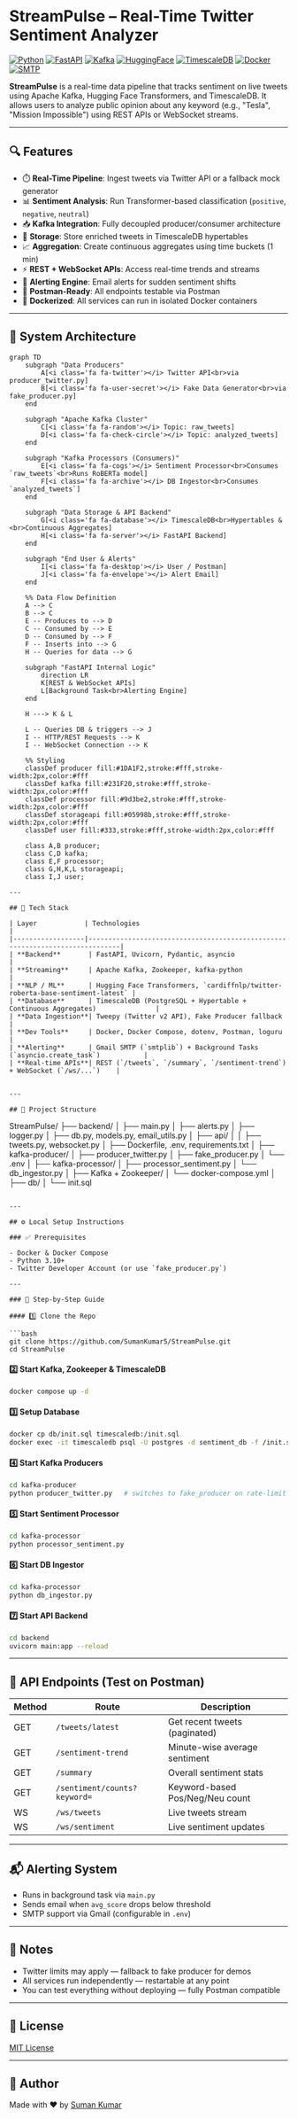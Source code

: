 # StreamPulse – Real-Time Twitter Sentiment Analyzer

[![Python](https://img.shields.io/badge/Python-3.11-blue?logo=python)](https://www.python.org/)
[![FastAPI](https://img.shields.io/badge/FastAPI-Backend-blue?logo=fastapi)](https://fastapi.tiangolo.com/)
[![Kafka](https://img.shields.io/badge/Kafka-Stream--Processor-231F20?logo=apachekafka)](https://kafka.apache.org/)
[![HuggingFace](https://img.shields.io/badge/Transformers-HuggingFace-yellow?logo=huggingface)](https://huggingface.co/)
[![TimescaleDB](https://img.shields.io/badge/TimescaleDB-Time--Series--DB-orange?logo=postgresql)](https://www.timescale.com/)
[![Docker](https://img.shields.io/badge/Containerized-Docker-blue?logo=docker)](https://www.docker.com/)
[![SMTP](https://img.shields.io/badge/Alerts-GmailSMTP-red?logo=gmail)](https://support.google.com/mail/answer/7126229?hl=en)

**StreamPulse** is a real-time data pipeline that tracks sentiment on live tweets using Apache Kafka, Hugging Face Transformers, and TimescaleDB. It allows users to analyze public opinion about any keyword (e.g., "Tesla", "Mission Impossible") using REST APIs or WebSocket streams.

---

## 🔍 Features

- ⏱️ **Real-Time Pipeline**: Ingest tweets via Twitter API or a fallback mock generator
- 📊 **Sentiment Analysis**: Run Transformer-based classification (`positive`, `negative`, `neutral`)
- 📥 **Kafka Integration**: Fully decoupled producer/consumer architecture
- 🧠 **Storage**: Store enriched tweets in TimescaleDB hypertables
- 📈 **Aggregation**: Create continuous aggregates using time buckets (1 min)
- ⚡ **REST + WebSocket APIs**: Access real-time trends and streams
- 📧 **Alerting Engine**: Email alerts for sudden sentiment shifts
- 🧪 **Postman-Ready**: All endpoints testable via Postman
- 🐳 **Dockerized**: All services can run in isolated Docker containers

---

## 🧱 System Architecture

```mermaid
graph TD
    subgraph "Data Producers"
        A[<i class='fa fa-twitter'></i> Twitter API<br>via producer_twitter.py]
        B[<i class='fa fa-user-secret'></i> Fake Data Generator<br>via fake_producer.py]
    end

    subgraph "Apache Kafka Cluster"
        C[<i class='fa fa-random'></i> Topic: raw_tweets]
        D[<i class='fa fa-check-circle'></i> Topic: analyzed_tweets]
    end

    subgraph "Kafka Processors (Consumers)"
        E[<i class='fa fa-cogs'></i> Sentiment Processor<br>Consumes `raw_tweets`<br>Runs RoBERTa model]
        F[<i class='fa fa-archive'></i> DB Ingestor<br>Consumes `analyzed_tweets`]
    end

    subgraph "Data Storage & API Backend"
        G[<i class='fa fa-database'></i> TimescaleDB<br>Hypertables &<br>Continuous Aggregates]
        H[<i class='fa fa-server'></i> FastAPI Backend]
    end
    
    subgraph "End User & Alerts"
        I[<i class='fa fa-desktop'></i> User / Postman]
        J[<i class='fa fa-envelope'></i> Alert Email]
    end

    %% Data Flow Definition
    A --> C
    B --> C
    E -- Produces to --> D
    C -- Consumed by --> E
    D -- Consumed by --> F
    F -- Inserts into --> G
    H -- Queries for data --> G
    
    subgraph "FastAPI Internal Logic"
        direction LR
        K[REST & WebSocket APIs]
        L[Background Task<br>Alerting Engine]
    end
    
    H ---> K & L

    L -- Queries DB & triggers --> J
    I -- HTTP/REST Requests --> K
    I -- WebSocket Connection --> K

    %% Styling
    classDef producer fill:#1DA1F2,stroke:#fff,stroke-width:2px,color:#fff
    classDef kafka fill:#231F20,stroke:#fff,stroke-width:2px,color:#fff
    classDef processor fill:#9d3be2,stroke:#fff,stroke-width:2px,color:#fff
    classDef storageapi fill:#05998b,stroke:#fff,stroke-width:2px,color:#fff
    classDef user fill:#333,stroke:#fff,stroke-width:2px,color:#fff

    class A,B producer;
    class C,D kafka;
    class E,F processor;
    class G,H,K,L storageapi;
    class I,J user;

---

## 🧰 Tech Stack

| Layer            | Technologies                                                                 |
|------------------|------------------------------------------------------------------------------|
| **Backend**       | FastAPI, Uvicorn, Pydantic, asyncio                                          |
| **Streaming**     | Apache Kafka, Zookeeper, kafka-python                                        |
| **NLP / ML**      | Hugging Face Transformers, `cardiffnlp/twitter-roberta-base-sentiment-latest` |
| **Database**      | TimescaleDB (PostgreSQL + Hypertable + Continuous Aggregates)               |
| **Data Ingestion**| Tweepy (Twitter v2 API), Fake Producer fallback                             |
| **Dev Tools**     | Docker, Docker Compose, dotenv, Postman, loguru                             |
| **Alerting**      | Gmail SMTP (`smtplib`) + Background Tasks (`asyncio.create_task`)           |
| **Real-time APIs**| REST (`/tweets`, `/summary`, `/sentiment-trend`) + WebSocket (`/ws/...`)    |


---

## 📁 Project Structure

```
StreamPulse/
├── backend/
│   ├── main.py
│   ├── alerts.py
│   ├── logger.py
│   ├── db.py, models.py, email_utils.py
│   ├── api/
│   │   ├── tweets.py, websocket.py
│   ├── Dockerfile, .env, requirements.txt
│
├── kafka-producer/
│   ├── producer_twitter.py
│   ├── fake_producer.py
│   └── .env
│
├── kafka-processor/
│   ├── processor_sentiment.py
│   └── db_ingestor.py
│
├── Kafka + Zookeeper/
│   └── docker-compose.yml
│
├── db/
│   └── init.sql
```

---

## ⚙️ Local Setup Instructions

### ✅ Prerequisites

- Docker & Docker Compose
- Python 3.10+
- Twitter Developer Account (or use `fake_producer.py`)

---

### 🔧 Step-by-Step Guide

#### 1️⃣ Clone the Repo

```bash
git clone https://github.com/SumanKumar5/StreamPulse.git
cd StreamPulse
```

#### 2️⃣ Start Kafka, Zookeeper & TimescaleDB

```bash
docker compose up -d
```

#### 3️⃣ Setup Database

```bash
docker cp db/init.sql timescaledb:/init.sql
docker exec -it timescaledb psql -U postgres -d sentiment_db -f /init.sql
```

#### 4️⃣ Start Kafka Producers

```bash
cd kafka-producer
python producer_twitter.py   # switches to fake_producer on rate-limit
```

#### 5️⃣ Start Sentiment Processor

```bash
cd kafka-processor
python processor_sentiment.py
```

#### 6️⃣ Start DB Ingestor

```bash
cd kafka-processor
python db_ingestor.py
```

#### 7️⃣ Start API Backend

```bash
cd backend
uvicorn main:app --reload
```

---

## 📮 API Endpoints (Test on Postman)

| Method | Route                        | Description                        |
|--------|------------------------------|------------------------------------|
| GET    | `/tweets/latest`            | Get recent tweets (paginated)      |
| GET    | `/sentiment-trend`          | Minute-wise average sentiment      |
| GET    | `/summary`                  | Overall sentiment stats            |
| GET    | `/sentiment/counts?keyword=`| Keyword-based Pos/Neg/Neu count    |
| WS     | `/ws/tweets`                | Live tweets stream                 |
| WS     | `/ws/sentiment`             | Live sentiment updates             |

---

## 📬 Alerting System

-  Runs in background task via `main.py`
-  Sends email when `avg_score` drops below threshold
-  SMTP support via Gmail (configurable in `.env`)

---

## 📌 Notes

- Twitter limits may apply — fallback to fake producer for demos
- All services run independently — restartable at any point
- You can test everything without deploying — fully Postman compatible

---

## 📃 License

[MIT License](./LICENSE) 

---

## 🙌 Author

Made with ❤️ by [Suman Kumar](https://github.com/SumanKumar5)